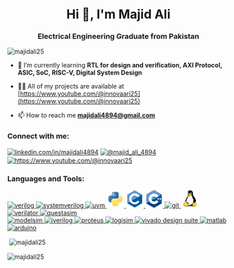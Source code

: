 <h1 align="center">Hi 👋, I'm Majid Ali</h1>
<h3 align="center">Electrical Engineering Graduate from Pakistan</h3>

<p align="left"> <img src="https://komarev.com/ghpvc/?username=majidali25&label=Profile%20views&color=0e75b6&style=flat" alt="majidali25" /> </p>

- 🌱 I’m currently learning **RTL for design and verification, AXI Protocol, ASIC, SoC, RISC-V, Digital System Design**

- 👨‍💻 All of my projects are available at [https://www.youtube.com/@innovaari25](https://www.youtube.com/@innovaari25)

- 📫 How to reach me **majidali4894@gmail.com**

<h3 align="left">Connect with me:</h3>
<p align="left">
<a href="https://linkedin.com/in/linkedin.com/in/majidali4894" target="blank"><img align="center" src="https://raw.githubusercontent.com/rahuldkjain/github-profile-readme-generator/master/src/images/icons/Social/linked-in-alt.svg" alt="linkedin.com/in/majidali4894" height="30" width="40" /></a>
<a href="https://instagram.com/@majid_ali_4894" target="blank"><img align="center" src="https://raw.githubusercontent.com/rahuldkjain/github-profile-readme-generator/master/src/images/icons/Social/instagram.svg" alt="@majid_ali_4894" height="30" width="40" /></a>
<a href="https://www.youtube.com/c/https://www.youtube.com/@innovaari25" target="blank"><img align="center" src="https://raw.githubusercontent.com/rahuldkjain/github-profile-readme-generator/master/src/images/icons/Social/youtube.svg" alt="https://www.youtube.com/@innovaari25" height="30" width="40" /></a>
</p>

<h3 align="left">Languages and Tools:</h3>
<p align="left">
    <a href="https://en.wikipedia.org/wiki/Verilog" target="_blank" rel="noreferrer"> <img src="https://static-00.iconduck.com/assets.00/file-type-verilog-icon-256x256-goe8p7qm.png" alt="verilog" width="40" height="40"/> </a> 
    <a href="https://en.wikipedia.org/wiki/SystemVerilog" target="_blank" rel="noreferrer"> <img src="https://static-00.iconduck.com/assets.00/file-type-light-systemverilog-icon-512x512-n6etzhly.png" alt="systemverilog" width="40" height="40"/> </a>
    <a href="https://www.accellera.org/downloads/standards/uvm" target="_blank" rel="noreferrer"> <img src="https://uvm.io/images/uvm-logo.svg" alt="uvm" width="40" height="40"/> </a>
    <a href="https://www.python.org" target="_blank" rel="noreferrer"> <img src="https://raw.githubusercontent.com/devicons/devicon/master/icons/python/python-original.svg" alt="python" width="40" height="40"/> </a> 
    <a href="https://www.cprogramming.com/" target="_blank" rel="noreferrer"> <img src="https://raw.githubusercontent.com/devicons/devicon/master/icons/c/c-original.svg" alt="c" width="40" height="40"/> </a> 
    <a href="https://www.w3schools.com/cpp/" target="_blank" rel="noreferrer"> <img src="https://raw.githubusercontent.com/devicons/devicon/master/icons/cplusplus/cplusplus-original.svg" alt="cplusplus" width="40" height="40"/> </a> 
    <a href="https://git-scm.com/" target="_blank" rel="noreferrer"> <img src="https://www.vectorlogo.zone/logos/git-scm/git-scm-icon.svg" alt="git" width="40" height="40"/> </a> 
    <a href="https://www.linux.org/" target="_blank" rel="noreferrer"> <img src="https://raw.githubusercontent.com/devicons/devicon/master/icons/linux/linux-original.svg" alt="linux" width="40" height="40"/> </a>
    <a href="https://www.veripool.org/verilator/" target="_blank" rel="noreferrer"> <img src="https://www.veripool.org/img/verilator_256_200_min.png" alt="verilator" width="40" height="40"/> </a>
    <a href="https://www.mentor.com/products/fv/questa/" target="_blank" rel="noreferrer"> <img src="https://encrypted-tbn0.gstatic.com/images?q=tbn:ANd9GcQ4g9iGb6Z4drVMGI-iZqtfSKmJFQDAiOMV2e2GHA1csEsTn_U2jWHkBIqTQE1rOhhGF20&usqp=CAU" alt="questasim" width="40" height="40"/> </a>
    <br>
    <a href="https://www.mentor.com/products/fv/modelsim/" target="_blank" rel="noreferrer"> <img src="https://downloadlynet.ir/wp-content/uploads/2020/03/ModelSim.png" alt="modelsim" width="40" height="40"/> </a>
    <a href="https://iverilog.fandom.com/wiki/Main_Page" target="_blank" rel="noreferrer"> <img src="https://upload.wikimedia.org/wikipedia/en/c/cb/Icarus_Verilog_logo2.png" alt="iverilog" width="40" height="40"/> </a>
    <a href="https://www.labcenter.com" target="_blank" rel="noreferrer"> <img src="https://encrypted-tbn0.gstatic.com/images?q=tbn:ANd9GcSzt7ekVT29Wr2wsd9vwtgnVPJWVl5fxtHO3g&s" alt="proteus" width="40" height="40"/> </a>
    <a href="https://github.com/logisim-evolution/logisim-evolution" target="_blank" rel="noreferrer"> <img src="https://upload.wikimedia.org/wikipedia/commons/thumb/b/ba/Logisim-icon.svg/1024px-Logisim-icon.svg.png" alt="logisim" width="40" height="40"/> </a>
    <a href="https://www.xilinx.com/products/design-tools/vivado.html" target="_blank" rel="noreferrer"> <img src="https://user-images.githubusercontent.com/56430787/105164182-1afa8a80-5b15-11eb-8ac3-7ae5c9f0e15e.png" alt="vivado design suite" width="40" height="40"/> </a>
    <a href="https://www.mathworks.com/" target="_blank" rel="noreferrer"> <img src="https://upload.wikimedia.org/wikipedia/commons/2/21/Matlab_Logo.png" alt="matlab" width="40" height="40"/> </a> 
    <a href="https://www.arduino.cc/" target="_blank" rel="noreferrer"> <img src="https://cdn.worldvectorlogo.com/logos/arduino-1.svg" alt="arduino" width="40" height="40"/> </a> 
</p>

<p>&nbsp;<img align="center" src="https://github-readme-stats.vercel.app/api?username=majidali25&show_icons=true&locale=en" alt="majidali25" /></p>

<p><img align="center" src="https://github-readme-streak-stats.herokuapp.com/?user=majidali25&" alt="majidali25" /></p>
